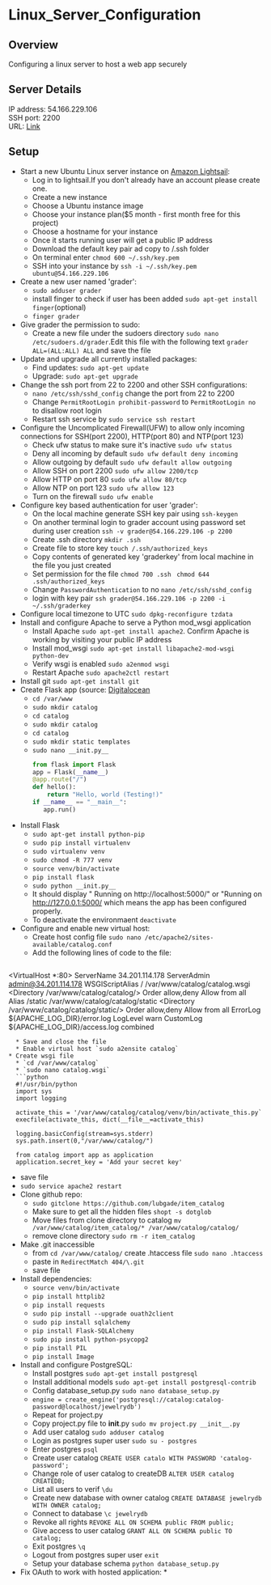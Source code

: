 # Linux_Server_Configuration

## Overview
Configuring a linux server to host a web app securely

## Server Details
IP address: 54.166.229.106  
SSH port: 2200  
URL: [Link](http://ec2-54-166-229-106.compute-1.amazonaws.com)

## Setup
* Start a new Ubuntu Linux server instance on [Amazon Lightsail](https://lightsail.aws.amazon.com/):
  * Log in to lightsail.If you don't already have an account please create one.
  * Create a new instance
  * Choose a Ubuntu instance image
  * Choose your instance plan($5 month - first month free for this project)
  * Choose a hostname for your instance
  * Once it starts running user will get a public IP address
  * Download the default key pair ad copy to /.ssh folder
  * On terminal enter `chmod 600 ~/.ssh/key.pem`
  * SSH into your instance by `ssh -i ~/.ssh/key.pem ubuntu@54.166.229.106`
* Create a new user named 'grader':
  * `sudo adduser grader`
  * install finger to check if user has been added `sudo apt-get install finger`(optional)
  * `finger grader`
* Give grader the permission to sudo:
  * Create a new file under the sudoers directory `sudo nano /etc/sudoers.d/grader`.Edit this file with the following text `grader ALL=(ALL:ALL) ALL` and save the file
* Update and upgrade all currently installed packages:
  * Find updates: `sudo apt-get update`
  * Upgrade: `sudo apt-get upgrade`
* Change the ssh port from 22 to 2200 and other SSH configurations:
  * `nano /etc/ssh/sshd_config` change the port from 22 to 2200
  * Change `PermitRootLogin prohibit-password` to `PermitRootLogin no` to disallow root login
  * Restart ssh service by `sudo service ssh restart`
* Configure the Uncomplicated Firewall(UFW) to allow only incoming connections for SSH(port 2200), HTTP(port 80) and NTP(port 123)
  * Check ufw status to make sure it's inactive `sudo ufw status`
  * Deny all incoming by default `sudo ufw default deny incoming`
  * Allow outgoing by default `sudo ufw default allow outgoing`
  * Allow SSH on port 2200 `sudo ufw allow 2200/tcp`
  * Allow HTTP on port 80 `sudo ufw allow 80/tcp`
  * Allow NTP on port 123 `sudo ufw allow 123`
  * Turn on the firewall `sudo ufw enable`
* Configure key based authentication for user 'grader':
  * On the local machine generate SSH key pair using `ssh-keygen`
  * On another terminal login to grader account using password set during user creation `ssh -v grader@54.166.229.106 -p 2200`
  * Create .ssh directory `mkdir .ssh`
  * Create file to store key `touch /.ssh/authorized_keys`
  * Copy contents of generated key 'graderkey' from local machine in the file you just created 
  * Set permission for the file `chmod 700 .ssh ` `chmod 644 .ssh/authorized_keys`
  * Change `PasswordAuthentication` to no `nano /etc/ssh/sshd_config`
  * login with key pair `ssh grader@54.166.229.106 -p 2200 -i ~/.ssh/graderkey`
* Configure local timezone to UTC `sudo dpkg-reconfigure tzdata`
* Install and configure Apache to serve a Python mod_wsgi application
  * Install Apache `sudo apt-get install apache2`. Confirm Apache is working by visiting your public IP address
  * Install mod_wsgi `sudo apt-get install libapache2-mod-wsgi python-dev`
  * Verify wsgi is enabled `sudo a2enmod wsgi`
  * Restart Apache `sudo apache2ctl restart`
* Install git `sudo apt-get install git`
* Create Flask app (source: [Digitalocean](https://www.digitalocean.com/community/tutorials/how-to-deploy-a-flask-application-on-an-ubuntu-vps)
  * `cd /var/www`
  * `sudo mkdir catalog`
  * `cd catalog`
  * `sudo mkdir catalog`
  * `cd catalog`
  * `sudo mkdir static templates`
  * `sudo nano __init.py__`
     ```python
     from flask import Flask
     app = Flask(__name__)
     @app.route("/")
     def hello():
         return "Hello, world (Testing!)"
     if __name__ == "__main__":
        app.run()
     ```
* Install Flask
  * `sudo apt-get install python-pip`
  * `sudo pip install virtualenv`
  * `sudo virtualenv venv`
  * `sudo chmod -R 777 venv`
  * `source venv/bin/activate`
  * `pip install flask`
  * `sudo python __init.py__`
  * It should display " Running on http://localhost:5000/" or "Running on http://127.0.0.1:5000/ which means the app has been configured properly.
  * To deactivate the environmaent `deactivate`
* Configure and enable new virtual host:
  * Create host config file `sudo nano /etc/apache2/sites-available/catalog.conf`
  * Add the following lines of code to the file:
   ```python
 <VirtualHost *:80>
  ServerName 34.201.114.178
  ServerAdmin admin@34.201.114.178
  WSGIScriptAlias / /var/www/catalog/catalog.wsgi
  <Directory /var/www/catalog/catalog/>
      Order allow,deny
      Allow from all
  </Directory>
  Alias /static /var/www/catalog/catalog/static
  <Directory /var/www/catalog/catalog/static/>
      Order allow,deny
      Allow from all
  </Directory>
  ErrorLog ${APACHE_LOG_DIR}/error.log
  LogLevel warn
  CustomLog ${APACHE_LOG_DIR}/access.log combined
 </VirtualHost>
```
  * Save and close the file
  * Enable virtual host `sudo a2ensite catalog`
* Create wsgi file
  * `cd /var/www/catalog`
  * `sudo nano catalog.wsgi`
  ```python
  #!/usr/bin/python
  import sys
  import logging
  
  activate_this = '/var/www/catalog/catalog/venv/bin/activate_this.py`
  execfile(activate_this, dict(__file__=activate_this)
  
  logging.basicConfig(stream=sys.stderr)
  sys.path.insert(0,"/var/www/catalog/")

  from catalog import app as application
  application.secret_key = 'Add your secret key'
  ```
  * save file
  * `sudo service apache2 restart`
* Clone github repo:
  * `sudo gitclone https://github.com/lubgade/item_catalog`
  * Make sure to get all the hidden files `shopt -s dotglob`
  * Move files from clone directory to catalog `mv /var/www/catalog/item_catalog/* /var/www/catalog/catalog/`
  * remove clone directory `sudo rm -r item_catalog`
* Make .git inaccessible
  * from `cd /var/www/catalog/` create .htaccess file `sudo nano .htaccess`
  * paste in `RedirectMatch 404/\.git`
  * save file
* Install dependencies:
  * `source venv/bin/activate`
  * `pip install httplib2`
  * `pip install requests`
  * `sudo pip install --upgrade ouath2client`
  * `sudo pip install sqlalchemy`
  * `pip install Flask-SQLAlchemy`
  * `sudo pip install python-psycopg2`
  * `pip install PIL`
  * `pip install Image`
* Install and configure PostgreSQL:
  * Install postgres `sudo apt-get install postgresql`
  * Install additional models `sudo apt-get install postgresql-contrib`
  * Config database_setup.py `sudo nano database_setup.py`
  * `engine = create_engine('postgresql://catalog:catalog-password@localhost/jewelrydb')`
  * Repeat for project.py
  * Copy project.py file to __init__.py `sudo mv project.py __init__.py`
  * Add user catalog `sudo adduser catalog`
  * Login as postgres super user `sudo su - postgres`
  * Enter postgres `psql`
  * Create user catalog `CREATE USER catalo WITH PASSWORD 'catalog-password';`
  * Change role of user catalog to createDB `ALTER USER catalog CREATEDB;`
  * List all users to verif `\du`
  * Create new database with owner catalog `CREATE DATABASE jewelrydb WITH OWNER catalog;`
  * Connect to database `\c jewelrydb`
  * Revoke all rights `REVOKE ALL ON SCHEMA public FROM public;`
  * Give access to user catalog `GRANT ALL ON SCHEMA public TO catalog;`
  * Exit postgres `\q`
  * Logout from postgres super user `exit`
  * Setup your database schema `python database_setup.py`
* Fix OAuth to work with hosted application:
  * 

  
  
 
  

